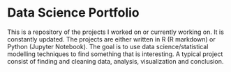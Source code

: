 # Data Science Portfolio

This is a repository of the projects I worked on or currently working on. It is constantly updated. The projects are either written in R (R markdown) or Python (Jupyter Notebook). The goal is to use data science/statistical modelling techniques to find something that is interesting. A typical project consist of finding and cleaning data, analysis, visualization and conclusion.

